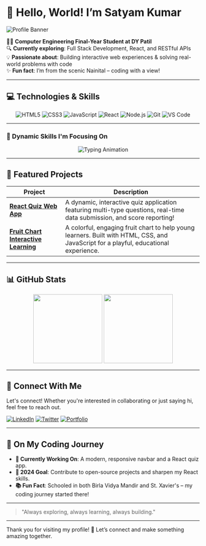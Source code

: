 # 👋 Hello, World! I’m Satyam Kumar

![Profile Banner](https://github.com/yourusername/your-repo/blob/main/banner.png) <!-- Replace this link with the actual path after uploading -->

👨‍💻 **Computer Engineering Final-Year Student at DY Patil**  
🔍 **Currently exploring**: Full Stack Development, React, and RESTful APIs  
💡 **Passionate about**: Building interactive web experiences & solving real-world problems with code  
✨ **Fun fact**: I’m from the scenic Nainital – coding with a view!

---

## 💻 Technologies & Skills

<div align="center">
  <p>
    <img src="https://img.shields.io/badge/-HTML5-E34F26?style=flat&logo=html5&logoColor=white" alt="HTML5" />
    <img src="https://img.shields.io/badge/-CSS3-1572B6?style=flat&logo=css3&logoColor=white" alt="CSS3" />
    <img src="https://img.shields.io/badge/-JavaScript-F7DF1E?style=flat&logo=javascript&logoColor=black" alt="JavaScript" />
    <img src="https://img.shields.io/badge/-React-61DAFB?style=flat&logo=react&logoColor=black" alt="React" />
    <img src="https://img.shields.io/badge/-Node.js-339933?style=flat&logo=node.js&logoColor=white" alt="Node.js" />
    <img src="https://img.shields.io/badge/-Git-F05032?style=flat&logo=git&logoColor=white" alt="Git" />
    <img src="https://img.shields.io/badge/-VS_Code-007ACC?style=flat&logo=visual-studio-code&logoColor=white" alt="VS Code" />
  </p>
</div>

---

### 🔄 Dynamic Skills I'm Focusing On

<div align="center">
  <img src="https://readme-typing-svg.herokuapp.com?font=Roboto&size=26&duration=2000&pause=500&color=61DAFB&center=true&vCenter=true&width=500&lines=💻+UI/UX+Design;💻+Frontend+Development;💻+Backend+Databases;💻+Software+Testing+%26+QA;💻+API+Integration" alt="Typing Animation" />
</div>

---

## 🚀 Featured Projects

| Project | Description |
|---------|-------------|
| **[React Quiz Web App](https://your-project-link)** | A dynamic, interactive quiz application featuring multi-type questions, real-time data submission, and score reporting! |
| **[Fruit Chart Interactive Learning](https://your-project-link)** | A colorful, engaging fruit chart to help young learners. Built with HTML, CSS, and JavaScript for a playful, educational experience. |

---

## 📊 GitHub Stats

<div align="center">
  <img height="180em" src="https://github-readme-stats.vercel.app/api?username=yourusername&show_icons=true&hide_border=true&count_private=true" />
  <img height="180em" src="https://github-readme-streak-stats.herokuapp.com/?user=yourusername&hide_border=true" />
</div>

---

## 🤝 Connect With Me

Let's connect! Whether you're interested in collaborating or just saying hi, feel free to reach out.

[![LinkedIn](https://img.shields.io/badge/-LinkedIn-0077B5?style=flat&logo=linkedin&logoColor=white)](https://www.linkedin.com/in/satyam-kumar-3b1aa522a/)
[![Twitter](https://img.shields.io/badge/-Twitter-1DA1F2?style=flat&logo=twitter&logoColor=white)](https://twitter.com/yourusername)
[![Portfolio](https://img.shields.io/badge/-Portfolio-24292E?style=flat&logo=github&logoColor=white)](https://your-portfolio-link.com)

---

## 📅 On My Coding Journey

- **🔭 Currently Working On**: A modern, responsive navbar and a React quiz app.
- **🎯 2024 Goal**: Contribute to open-source projects and sharpen my React skills.
- **📚 Fun Fact**: Schooled in both Birla Vidya Mandir and St. Xavier's – my coding journey started there!

---

> "Always exploring, always learning, always building."

---

Thank you for visiting my profile! 🙏 Let’s connect and make something amazing together.
